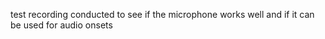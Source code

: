 test recording conducted to see if the microphone works well and if it can be used for audio onsets
